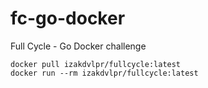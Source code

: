 # fc-go-docker

Full Cycle - Go Docker challenge

```
docker pull izakdvlpr/fullcycle:latest
docker run --rm izakdvlpr/fullcycle:latest
```
